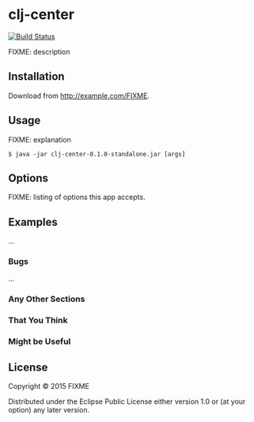 # clj-center

[![Build Status](https://travis-ci.org/Yuhta/clj-center.svg?branch=master)](https://travis-ci.org/Yuhta/clj-center)

FIXME: description

## Installation

Download from http://example.com/FIXME.

## Usage

FIXME: explanation

    $ java -jar clj-center-0.1.0-standalone.jar [args]

## Options

FIXME: listing of options this app accepts.

## Examples

...

### Bugs

...

### Any Other Sections
### That You Think
### Might be Useful

## License

Copyright © 2015 FIXME

Distributed under the Eclipse Public License either version 1.0 or (at
your option) any later version.
